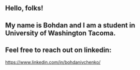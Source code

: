 ## Hello, folks! <img src="https://raw.githubusercontent.com/MartinHeinz/MartinHeinz/master/wave.gif" width="3px">

## My name is Bohdan and I am a student in University of Washington Tacoma. 

## Feel free to reach out on linkedin:

https://www.linkedin.com/in/bohdanivchenko/
